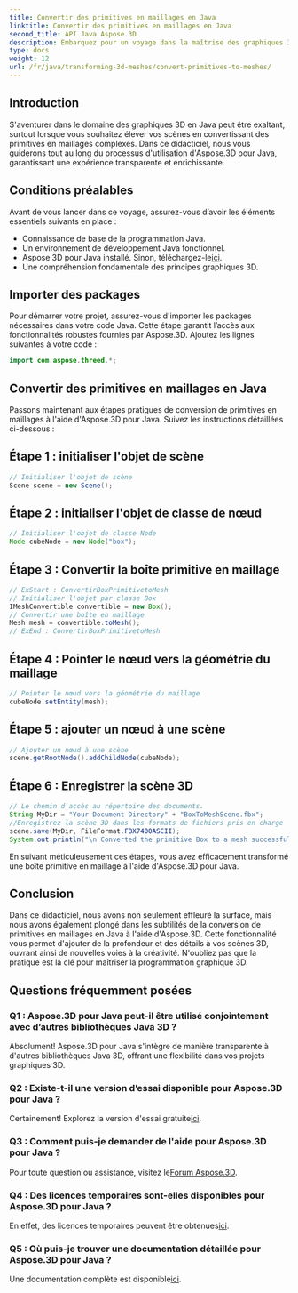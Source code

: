 ```yaml
---
title: Convertir des primitives en maillages en Java
linktitle: Convertir des primitives en maillages en Java
second_title: API Java Aspose.3D
description: Embarquez pour un voyage dans la maîtrise des graphiques 3D avec Aspose.3D pour Java - convertissez sans effort les primitives en maillages fascinants. Améliorez votre expérience de codage maintenant !
type: docs
weight: 12
url: /fr/java/transforming-3d-meshes/convert-primitives-to-meshes/
---
```

## Introduction
S'aventurer dans le domaine des graphiques 3D en Java peut être exaltant, surtout lorsque vous souhaitez élever vos scènes en convertissant des primitives en maillages complexes. Dans ce didacticiel, nous vous guiderons tout au long du processus d'utilisation d'Aspose.3D pour Java, garantissant une expérience transparente et enrichissante.
## Conditions préalables
Avant de vous lancer dans ce voyage, assurez-vous d’avoir les éléments essentiels suivants en place :
- Connaissance de base de la programmation Java.
- Un environnement de développement Java fonctionnel.
-  Aspose.3D pour Java installé. Sinon, téléchargez-le[ici](https://releases.aspose.com/3d/java/).
- Une compréhension fondamentale des principes graphiques 3D.
## Importer des packages
Pour démarrer votre projet, assurez-vous d'importer les packages nécessaires dans votre code Java. Cette étape garantit l’accès aux fonctionnalités robustes fournies par Aspose.3D. Ajoutez les lignes suivantes à votre code :
```java
import com.aspose.threed.*;
```
## Convertir des primitives en maillages en Java
Passons maintenant aux étapes pratiques de conversion de primitives en maillages à l'aide d'Aspose.3D pour Java. Suivez les instructions détaillées ci-dessous :
## Étape 1 : initialiser l'objet de scène
```java
// Initialiser l'objet de scène
Scene scene = new Scene();
```
## Étape 2 : initialiser l'objet de classe de nœud
```java
// Initialiser l'objet de classe Node
Node cubeNode = new Node("box");
```
## Étape 3 : Convertir la boîte primitive en maillage
```java
// ExStart : ConvertirBoxPrimitivetoMesh
// Initialiser l'objet par classe Box
IMeshConvertible convertible = new Box();
// Convertir une boîte en maillage
Mesh mesh = convertible.toMesh();
// ExEnd : ConvertirBoxPrimitivetoMesh
```
## Étape 4 : Pointer le nœud vers la géométrie du maillage
```java
// Pointer le nœud vers la géométrie du maillage
cubeNode.setEntity(mesh);
```
## Étape 5 : ajouter un nœud à une scène
```java
// Ajouter un nœud à une scène
scene.getRootNode().addChildNode(cubeNode);
```
## Étape 6 : Enregistrer la scène 3D
```java
// Le chemin d'accès au répertoire des documents.
String MyDir = "Your Document Directory" + "BoxToMeshScene.fbx";
//Enregistrez la scène 3D dans les formats de fichiers pris en charge
scene.save(MyDir, FileFormat.FBX7400ASCII);
System.out.println("\n Converted the primitive Box to a mesh successfully.\nFile saved at " + MyDir);
```
En suivant méticuleusement ces étapes, vous avez efficacement transformé une boîte primitive en maillage à l'aide d'Aspose.3D pour Java.
## Conclusion
Dans ce didacticiel, nous avons non seulement effleuré la surface, mais nous avons également plongé dans les subtilités de la conversion de primitives en maillages en Java à l'aide d'Aspose.3D. Cette fonctionnalité vous permet d'ajouter de la profondeur et des détails à vos scènes 3D, ouvrant ainsi de nouvelles voies à la créativité. N'oubliez pas que la pratique est la clé pour maîtriser la programmation graphique 3D.
## Questions fréquemment posées
### Q1 : Aspose.3D pour Java peut-il être utilisé conjointement avec d’autres bibliothèques Java 3D ?
Absolument! Aspose.3D pour Java s'intègre de manière transparente à d'autres bibliothèques Java 3D, offrant une flexibilité dans vos projets graphiques 3D.
### Q2 : Existe-t-il une version d’essai disponible pour Aspose.3D pour Java ?
 Certainement! Explorez la version d'essai gratuite[ici](https://releases.aspose.com/).
### Q3 : Comment puis-je demander de l'aide pour Aspose.3D pour Java ?
 Pour toute question ou assistance, visitez le[Forum Aspose.3D](https://forum.aspose.com/c/3d/18).
### Q4 : Des licences temporaires sont-elles disponibles pour Aspose.3D pour Java ?
 En effet, des licences temporaires peuvent être obtenues[ici](https://purchase.aspose.com/temporary-license/).
### Q5 : Où puis-je trouver une documentation détaillée pour Aspose.3D pour Java ?
 Une documentation complète est disponible[ici](https://reference.aspose.com/3d/java/).